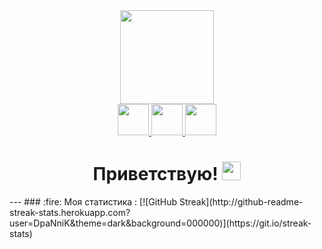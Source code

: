 <div id="header" align="center">
  <img src="https://media.giphy.com/media/Qc0BxWM9TxljvJug2x/giphy.gif" width="150"/>
</div>

<div id="badges" align="center">
  <a href="https://t.me/drunya58">
   <img src="https://cdn-icons-png.flaticon.com/512/2111/2111646.png" width="50"/>
  </a>
  <a href="https://vk.com/andrew_puhov">
   <img src="https://cdn-icons-png.flaticon.com/512/4494/4494517.png" width="50"/>
  </a>
  <a href="https://instagram.com/o_andruyash.b?r=nametag">
   <img src="https://cdn-icons-png.flaticon.com/512/2111/2111463.png" width="50"/>
  </a>
</div>

<h1 align="center">
  Приветствую!
  <img src="https://media.giphy.com/media/hvRJCLFzcasrR4ia7z/giphy.gif" width="30px"/>
</h1>
---
### :fire: Моя статистика :
[![GitHub Streak](http://github-readme-streak-stats.herokuapp.com?user=DpaNniK&theme=dark&background=000000)](https://git.io/streak-stats)

<!--
**DpaNniK/DpaNniK** is a ✨ _special_ ✨ repository because its `README.md` (this file) appears on your GitHub profile.

Here are some ideas to get you started:

- 🔭 I’m currently working on ...
- 🌱 I’m currently learning ...
- 👯 I’m looking to collaborate on ...
- 🤔 I’m looking for help with ...
- 💬 Ask me about ...
- 📫 How to reach me: ...
- 😄 Pronouns: ...
- ⚡ Fun fact: ...
-->
